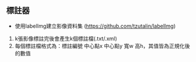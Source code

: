 ## 標註器
* 使用labelImg建立影像資料集 (https://github.com/tzutalin/labelImg)
1. k張影像標註完後會產生k個標註檔(.txt/.xml)
2. 每個標註檔格式為：標註編號 中心點x 中心點y 寬w 高h，其值皆為正規化後的數值
